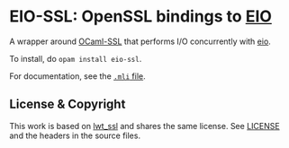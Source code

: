 # EIO-SSL: OpenSSL bindings to [EIO](https://github.com/ocaml-multicore/eio)

A wrapper around [OCaml-SSL][ocaml-ssl] that performs I/O concurrently with
[eio][eio].

To install, do `opam install eio-ssl`.

For documentation, see the [`.mli` file][mli].

[ocaml-ssl]: https://github.com/savonet/ocaml-ssl
[openssl]: https://www.openssl.org/
[mli]: https://github.com/anmonteiro/eio-ssl/blob/master/src/eio_ssl.mli
[eio]: https://github.com/ocaml-multicore/eio


## License & Copyright

This work is based on [lwt_ssl](https://github.com/aantron/lwt_ssl) and shares
the same license. See [LICENSE](./LICENSE) and the headers in the source files.
